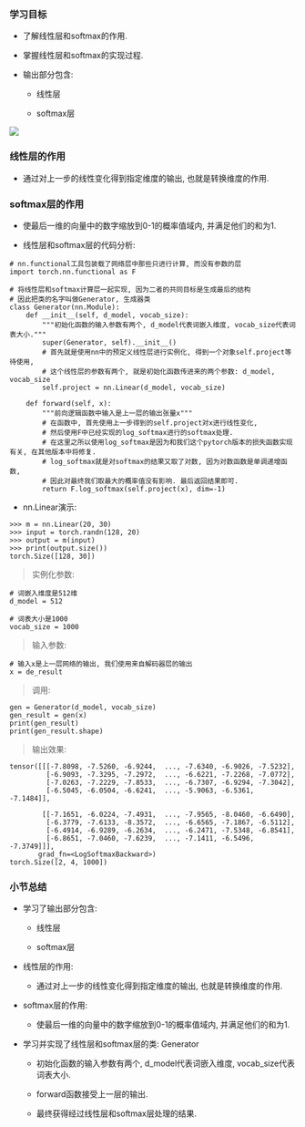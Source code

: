 ### 学习目标

- 了解线性层和softmax的作用.

- 掌握线性层和softmax的实现过程.

- 输出部分包含:

	- 线性层

	- softmax层

![](https://gitee.com/hxc8/images1/raw/master/img/202407172131157.jpg)

### 线性层的作用

- 通过对上一步的线性变化得到指定维度的输出, 也就是转换维度的作用.

### softmax层的作用

- 使最后一维的向量中的数字缩放到0-1的概率值域内, 并满足他们的和为1.

- 线性层和softmax层的代码分析:

```
# nn.functional工具包装载了网络层中那些只进行计算, 而没有参数的层
import torch.nn.functional as F

# 将线性层和softmax计算层一起实现, 因为二者的共同目标是生成最后的结构
# 因此把类的名字叫做Generator, 生成器类
class Generator(nn.Module):
    def __init__(self, d_model, vocab_size):
        """初始化函数的输入参数有两个, d_model代表词嵌入维度, vocab_size代表词表大小."""
        super(Generator, self).__init__()
        # 首先就是使用nn中的预定义线性层进行实例化, 得到一个对象self.project等待使用, 
        # 这个线性层的参数有两个, 就是初始化函数传进来的两个参数: d_model, vocab_size
        self.project = nn.Linear(d_model, vocab_size)

    def forward(self, x):
        """前向逻辑函数中输入是上一层的输出张量x"""
        # 在函数中, 首先使用上一步得到的self.project对x进行线性变化, 
        # 然后使用F中已经实现的log_softmax进行的softmax处理.
        # 在这里之所以使用log_softmax是因为和我们这个pytorch版本的损失函数实现有关, 在其他版本中将修复.
        # log_softmax就是对softmax的结果又取了对数, 因为对数函数是单调递增函数, 
        # 因此对最终我们取最大的概率值没有影响. 最后返回结果即可.
        return F.log_softmax(self.project(x), dim=-1)

```

- nn.Linear演示:

```
>>> m = nn.Linear(20, 30)
>>> input = torch.randn(128, 20)
>>> output = m(input)
>>> print(output.size())
torch.Size([128, 30])

```

> 实例化参数:


```
# 词嵌入维度是512维
d_model = 512

# 词表大小是1000
vocab_size = 1000

```

> 输入参数:


```
# 输入x是上一层网络的输出, 我们使用来自解码器层的输出
x = de_result

```

> 调用:


```
gen = Generator(d_model, vocab_size)
gen_result = gen(x)
print(gen_result)
print(gen_result.shape)

```

> 输出效果:


```
tensor([[[-7.8098, -7.5260, -6.9244,  ..., -7.6340, -6.9026, -7.5232],
         [-6.9093, -7.3295, -7.2972,  ..., -6.6221, -7.2268, -7.0772],
         [-7.0263, -7.2229, -7.8533,  ..., -6.7307, -6.9294, -7.3042],
         [-6.5045, -6.0504, -6.6241,  ..., -5.9063, -6.5361, -7.1484]],

        [[-7.1651, -6.0224, -7.4931,  ..., -7.9565, -8.0460, -6.6490],
         [-6.3779, -7.6133, -8.3572,  ..., -6.6565, -7.1867, -6.5112],
         [-6.4914, -6.9289, -6.2634,  ..., -6.2471, -7.5348, -6.8541],
         [-6.8651, -7.0460, -7.6239,  ..., -7.1411, -6.5496, -7.3749]]],
       grad_fn=<LogSoftmaxBackward>)
torch.Size([2, 4, 1000])

```

### 小节总结

- 学习了输出部分包含:

	- 线性层

	- softmax层

- 线性层的作用:

	- 通过对上一步的线性变化得到指定维度的输出, 也就是转换维度的作用.

- softmax层的作用:

	- 使最后一维的向量中的数字缩放到0-1的概率值域内, 并满足他们的和为1.

- 学习并实现了线性层和softmax层的类: Generator

	- 初始化函数的输入参数有两个, d_model代表词嵌入维度, vocab_size代表词表大小.

	- forward函数接受上一层的输出.

	- 最终获得经过线性层和softmax层处理的结果.